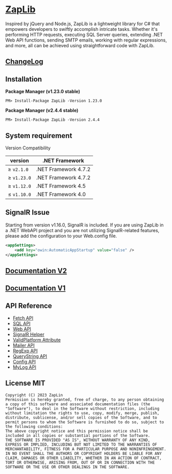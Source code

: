 # [ZapLib](https://www.nuget.org/packages/ZapLib/)

Inspired by jQuery and Node.js, ZapLib is a lightweight library for C# that empowers developers to swiftly accomplish intricate tasks. Whether it's performing HTTP requests, executing SQL Server queries, extending .NET Web API functions, sending SMTP emails, working with regular expressions, and more, all can be achieved using straightforward code with ZapLib.

## [ChangeLog](https://github.com/LinZap/ZapLib/blob/master/CHANGELOG.md)

## Installation

**Package Manager (v1.23.0 stable)**

```
PM> Install-Package ZapLib -Version 1.23.0
```
  
**Package Manager (v2.4.4 stable)**

```
PM> Install-Package ZapLib -Version 2.4.4
```


## System requirement

Version Compatibility

| version | .NET Framework | 
| --- | --- | 
| ≥ `v2.1.0` | .NET Framework 4.7.2 | 
| ≥ `v1.23.0` | .NET Framework 4.7.2 | 
| ≥ `v1.12.0` | .NET Framework 4.5 | 
| ≤ `v1.10.0` | .NET Framework 4.0 | 


## SignalR Issue

Starting from version v1.16.0, SignalR is included. If you are using ZapLib in a .NET WebAPI project and you are not utilizing SignalR-related features, please add the configuration to your Web.config file.

```xml
<appSettings>
    <add key="owin:AutomaticAppStartup" value="false" />
</appSettings>
```
  
## [Documentation V2](https://zaplib.gitbook.io/zaplib2/)
## [Documentation V1](https://linzap.gitbooks.io/zaplib/content/)


## API Reference

* [Fetch API](https://linzap.gitbooks.io/zaplib/content/methods.md)
* [SQL API](https://linzap.gitbooks.io/zaplib/content/sql/sql-api.md)
* [Web API](https://linzap.gitbooks.io/zaplib/content/web-api/web-api.md)
* [SignalR Helper](https://linzap.gitbooks.io/zaplib/content//web-api/signalr-helper.md)
* [ValidPlatform Attribute](https://linzap.gitbooks.io/zaplib/content/web-api/validplatform-api.md)
* [Mailer API](https://linzap.gitbooks.io/zaplib/content/mailer/mailer-api.md)
* [RegExp API](https://linzap.gitbooks.io/zaplib/content/regular-expression/regexp-api.md)
* [QueryString API](https://linzap.gitbooks.io/zaplib/content/querystring-api/querystring-api.md)
* [Config API](https://linzap.gitbooks.io/zaplib/content/config-api/config-api.md)
* [MyLog API](https://linzap.gitbooks.io/zaplib/content/mylog-api/mylog-api.md)


## License MIT

	Copyright (C) 2023 ZapLin
	Permission is hereby granted, free of charge, to any person obtaining a copy of this software and associated documentation files (the "Software"), to deal in the Software without restriction, including without limitation the rights to use, copy, modify, merge, publish, distribute, sublicense, and/or sell copies of the Software, and to permit persons to whom the Software is furnished to do so, subject to the following conditions:
	The above copyright notice and this permission notice shall be included in all copies or substantial portions of the Software.
	THE SOFTWARE IS PROVIDED "AS IS", WITHOUT WARRANTY OF ANY KIND, EXPRESS OR IMPLIED, INCLUDING BUT NOT LIMITED TO THE WARRANTIES OF MERCHANTABILITY, FITNESS FOR A PARTICULAR PURPOSE AND NONINFRINGEMENT. IN NO EVENT SHALL THE AUTHORS OR COPYRIGHT HOLDERS BE LIABLE FOR ANY CLAIM, DAMAGES OR OTHER LIABILITY, WHETHER IN AN ACTION OF CONTRACT, TORT OR OTHERWISE, ARISING FROM, OUT OF OR IN CONNECTION WITH THE SOFTWARE OR THE USE OR OTHER DEALINGS IN THE SOFTWARE.